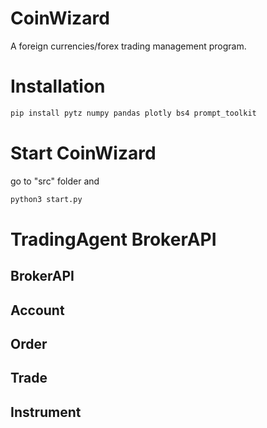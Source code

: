 # CoinWizard
A foreign currencies/forex trading management program.

# Installation
```sh
pip install pytz numpy pandas plotly bs4 prompt_toolkit
```
# Start CoinWizard
go to "src" folder and
```sh
python3 start.py
```
# TradingAgent BrokerAPI
## BrokerAPI
## Account
## Order
## Trade
## Instrument

